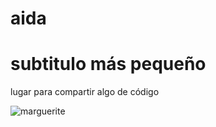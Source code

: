 # aida
# subtitulo más pequeño
lugar para compartir algo de código

![marguerite](https://user-images.githubusercontent.com/128090423/225734667-69c4d389-f49c-4218-b55a-5c89c6131dff.jpg)
